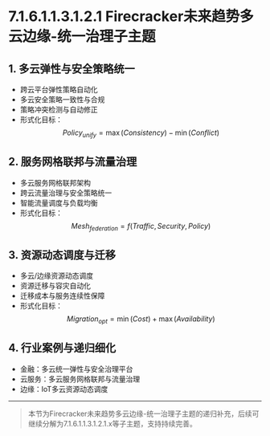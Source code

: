 # 7.1.6.1.1.3.1.2.1 Firecracker未来趋势多云边缘-统一治理子主题

## 1. 多云弹性与安全策略统一

- 跨云平台弹性策略自动化
- 多云安全策略一致性与合规
- 策略冲突检测与自动修正
- 形式化目标：
$$Policy_{unify} = \max (Consistency) - \min (Conflict)$$

## 2. 服务网格联邦与流量治理

- 多云服务网格联邦架构
- 跨云流量治理与安全策略统一
- 智能流量调度与负载均衡
- 形式化目标：
$$Mesh_{federation} = f(Traffic, Security, Policy)$$

## 3. 资源动态调度与迁移

- 多云/边缘资源动态调度
- 资源迁移与容灾自动化
- 迁移成本与服务连续性保障
- 形式化目标：
$$Migration_{opt} = \min (Cost) + \max (Availability)$$

## 4. 行业案例与递归细化

- 金融：多云统一弹性与安全治理平台
- 云服务：多云服务网格联邦与流量治理
- 边缘：IoT多云资源动态调度

---
> 本节为Firecracker未来趋势多云边缘-统一治理子主题的递归补充，后续可继续分解为7.1.6.1.1.3.1.2.1.x等子主题，支持持续完善。

